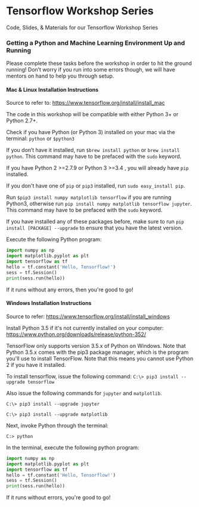 # Tensorflow Workshop Series

Code, Slides, &amp; Materials for our Tensorflow Workshop Series

### Getting a Python and Machine Learning Environment Up and Running

Please complete these tasks before the workshop in order to hit the ground running! Don’t worry if you run into some errors though, we will have mentors on hand to help you through setup. 

#### Mac & Linux Installation Instructions
 
Source to refer to: https://www.tensorflow.org/install/install_mac

The code in this workshop will be compatible with either Python 3+ or Python 2.7+. 

Check if you have Python (or Python 3) installed on your mac via the terminal: ```python``` or ```$python3```

If you don’t have it installed, run ```$brew install python``` or ```brew install python```. This command may have to be prefaced with the `sudo` keyword. 

If you have Python 2 >=2.7.9 or Python 3 >=3.4 , you will already have `pip` installed. 

If you don't have one of `pip` or `pip3` installed, run `sudo easy_install pip`. 

Run ```$pip3 install numpy matplotlib tensorflow``` if you are running Python3, otherwise run ```pip install numpy matplotlib tensorflow jupyter```. This command may have to be prefaced with the `sudo` keyword. 

If you have installed any of these packages before, make sure to run `pip install [PACKAGE] --upgrade` to ensure that you have the latest version. 

Execute the following Python program:

```python
import numpy as np
import matplotlib.pyplot as plt
import tensorflow as tf
hello = tf.constant('Hello, Tensorflow!')
sess = tf.Session()
print(sess.run(hello))
```

If it runs without any errors, then you're good to go!


#### Windows Installation Instructions

Source to refer: https://www.tensorflow.org/install/install_windows

Install Python 3.5 if it's not currently installed on your computer: https://www.python.org/downloads/release/python-352/

TensorFlow only supports version 3.5.x of Python on Windows. Note that Python 3.5.x comes with the pip3 package manager, which is the program you'll use to install TensorFlow. Note that this means you cannot use Python 2 if you have it installed. 

To install tensorflow, issue the following command: ```C:\> pip3 install --upgrade tensorflow```

Also issue the following commands for `jupyter` and `matplotlib`. 

```C:\> pip3 install --upgrade jupyter```

```C:\> pip3 install --upgrade matplotlib ```

Next, invoke Python through the terminal:

```C:> python ```

In the terminal, execute the following python program: 

```python
import numpy as np
import matplotlib.pyplot as plt
import tensorflow as tf
hello = tf.constant('Hello, Tensorflow!')
sess = tf.Session()
print(sess.run(hello))
```

If it runs without errors, you're good to go!

  



